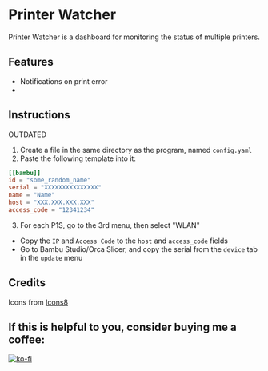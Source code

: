 
# Printer Watcher

Printer Watcher is a dashboard for monitoring the status of multiple printers.

## Features

- Notifications on print error
- 

## Instructions

OUTDATED

1. Create a file in the same directory as the program, named `config.yaml`
2. Paste the following template into it:
```toml
[[bambu]]
id = "some_random_name"
serial = "XXXXXXXXXXXXXXX"
name = "Name"
host = "XXX.XXX.XXX.XXX"
access_code = "12341234"
```
3. For each P1S, go to the 3rd menu, then select "WLAN"
  - Copy the `IP` and `Access Code` to the `host` and `access_code` fields
  - Go to Bambu Studio/Orca Slicer, and copy the serial from the `device` tab in the `update` menu

## Credits

Icons from [Icons8](https://icons8.com)

## If this is helpful to you, consider buying me a coffee:

[![ko-fi](https://ko-fi.com/img/githubbutton_sm.svg)](https://ko-fi.com/I3I1W8O4I)


